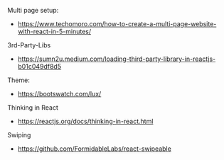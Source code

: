 Multi page setup:
- https://www.techomoro.com/how-to-create-a-multi-page-website-with-react-in-5-minutes/

3rd-Party-Libs
- https://sumn2u.medium.com/loading-third-party-library-in-reactjs-b01c049df8d5

Theme:
- https://bootswatch.com/lux/

Thinking in React
- https://reactjs.org/docs/thinking-in-react.html

Swiping
- https://github.com/FormidableLabs/react-swipeable